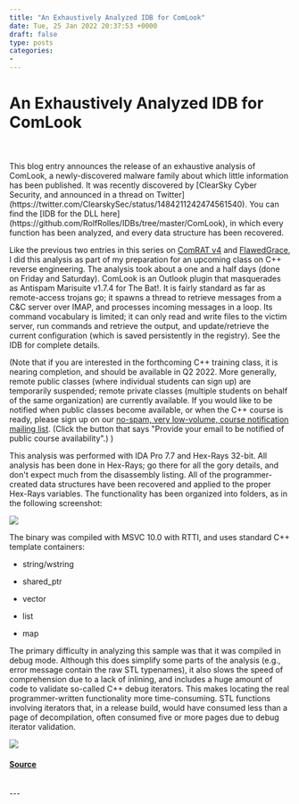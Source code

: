 ```yaml
---
title: "An Exhaustively Analyzed IDB for ComLook"
date: Tue, 25 Jan 2022 20:37:53 +0000
draft: false
type: posts
categories: 
- 
---
```

# An Exhaustively Analyzed IDB for ComLook

<br/>

<br/>
This blog entry announces the release of an exhaustive analysis of ComLook, a newly-discovered malware family about which little information has been published. It was recently discovered by [ClearSky Cyber Security, and announced in a thread on Twitter](https://twitter.com/ClearskySec/status/1484211242474561540). You can find the [IDB for the DLL here](https://github.com/RolfRolles/IDBs/tree/master/ComLook), in which every function has been analyzed, and every data structure has been recovered.

Like the previous two entries in this series on [ComRAT v4](https://www.msreverseengineering.com/blog/2020/8/31/an-exhaustively-analyzed-idb-for-comrat-v4) and [FlawedGrace](https://www.msreverseengineering.com/blog/2021/3/2/an-exhaustively-analyzed-idb-for-flawedgrace), I did this analysis as part of my preparation for an upcoming class on C++ reverse engineering. The analysis took about a one and a half days (done on Friday and Saturday). ComLook is an Outlook plugin that masquerades as Antispam Marisuite v1.7.4 for The Bat!. It is fairly standard as far as remote-access trojans go; it spawns a thread to retrieve messages from a C&C server over IMAP, and processes incoming messages in a loop. Its command vocabulary is limited; it can only read and write files to the victim server, run commands and retrieve the output, and update/retrieve the current configuration (which is saved persistently in the registry). See the IDB for complete details.

(Note that if you are interested in the forthcoming C++ training class, it is nearing completion, and should be available in Q2 2022. More generally, remote public classes (where individual students can sign up) are temporarily suspended; remote private classes (multiple students on behalf of the same organization) are currently available. If you would like to be notified when public classes become available, or when the C++ course is ready, please sign up on our [no-spam, very low-volume, course notification mailing list](https://www.msreverseengineering.com/training-classes). (Click the button that says "Provide your email to be notified of public course availability".) )

This analysis was performed with IDA Pro 7.7 and Hex-Rays 32-bit. All analysis has been done in Hex-Rays; go there for all the gory details, and don't expect much from the disassembly listing. All of the programmer-created data structures have been recovered and applied to the proper Hex-Rays variables. The functionality has been organized into folders, as in the following screenshot:

![](https://images.squarespace-cdn.com/content/v1/53a64cc2e4b0c63fc41a3320/631bb955-0147-4203-9d35-336b8f256bf8/ComLook-folders.png?format=1000w)

The binary was compiled with MSVC 10.0 with RTTI, and uses standard C++ template containers:

-   string/wstring
    
-   shared\_ptr
    
-   vector
    
-   list
    
-   map
    

The primary difficulty in analyzing this sample was that it was compiled in debug mode. Although this does simplify some parts of the analysis (e.g., error message contain the raw STL typenames), it also slows the speed of comprehension due to a lack of inlining, and includes a huge amount of code to validate so-called C++ debug iterators. This makes locating the real programmer-written functionality more time-consuming. STL functions involving iterators that, in a release build, would have consumed less than a page of decompilation, often consumed five or more pages due to debug iterator validation.

![](https://images.squarespace-cdn.com/content/v1/53a64cc2e4b0c63fc41a3320/a772f765-cafa-48ac-93fa-f38c862b4724/ComLook-debug-iterators.png?format=1000w)

#### [Source](https://www.msreverseengineering.com/blog/2022/1/25/an-exhaustively-analyzed-idb-for-comlook)

<br/>
---

